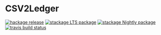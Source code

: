 CSV2Ledger
==========

[![hackage release](https://img.shields.io/hackage/v/csv2ledger.svg?label=hackage)](http://hackage.haskell.org/package/csv2ledger)
[![stackage LTS package](http://stackage.org/package/csv2ledger/badge/lts)](http://stackage.org/lts/package/csv2ledger)
[![stackage Nightly package](http://stackage.org/package/csv2ledger/badge/nightly)](http://stackage.org/nightly/package/csv2ledger)
[![travis build status](https://img.shields.io/travis/peti/csv2ledger/master.svg?label=travis+build)](https://travis-ci.org/peti/csv2ledger)
